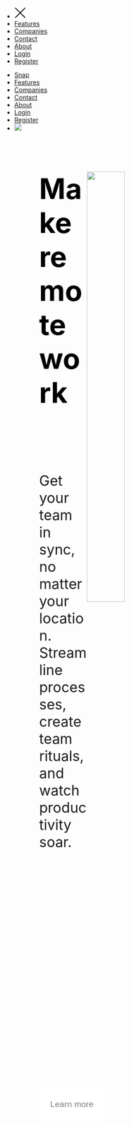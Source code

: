 <!DOCTYPE html>
<html lang="en">
<head>
  <meta charset="UTF-8">
  <meta name="viewport" content="width=device-width, initial-scale=1.0"> <!-- displays site properly based on user's device -->

  <link rel="icon" type="image/png" sizes="32x32" href="./images/favicon-32x32.png">
  
  <title>Frontend Mentor | Intro section with dropdown navigation</title>
  <link  rel="stylesheet" type="text/css" href="style.css">
</head>
<body>
  </header>
  <nav>
    <ul class="sidebar">
       <li onclick="hideSidebar()"><a href="#"><svg width="26" height="26" xmlns="http://www.w3.org/2000/svg"><g fill="#151515" fill-rule="evenodd"><path d="m2.393.98 22.628 22.628-1.414 1.414L.979 2.395z"/><path d="M.98 23.607 23.609.979l1.414 1.414L2.395 25.021z"/></g></svg></a></li> 
      <li><a href="#">Features</a>
      </li> 
      <li><a href="#">Companies</a>
      <li><a href="#" class="hideOnMobile">Contact</a></li>
      <li><a href="#" class="hideOnMobile">About</a></li>
      <li><a href="#" class="hideOnMobile">Login</a></li>
      <li><a href="#" class="hideOnMobile">Register</a></li>
    </ul>
    <ul>
       <li class="logo"><a href="#">Snap</a></li>
      <li><a href="#">Features</a>
      </li>
      <li><a href="#">Companies</a>
      </li>
      <li><a href="#">Contact</a></li>
      <li><a href="#">About</a></li>
      <li><a href="#" id="menu">Login</a></li>
      <li><a href="#" id="menu2">Register</a></li>
      <li  class="menu-button" onclick="showSidebar()"><a href="#"><img src="images/icon-menu.svg"></a></li>
    </ul>
  </nav>
  <section style="margin:5rem;">
    <div  style=" height:100%;width:100%">
      <img src="images/image-hero-desktop.png"  class ="hero-img" style="
       float:right; margin-right: 4rem; margin-bottom:4rem; display: flex;
       height:50%;width:50%
      ">
    <div class="hero" style="font-size:2rem">
      <h2 style="color:black;font-size:4rem; margin-bottom:2rem; font-weight:10rem;">Make <br> remote work</h2><br><br>
      <p  class="intro"></p>
        Get your team in sync, no matter your location.<br>
        Streamline processes, create team rituals, and
      <br> watch productivity soar.
      </p>
    </div>
      <button href="#" class="click">Learn more</button>
      <style>
        .click{
          background-color:white;
          border:none;
          margin-top:4rem;
          font-size:1.2rem;
          padding:25px;
          color:grey
        }
        .click:hover{
          background-color:black;
          color:white;
          border-radius:15px;
          padding:25px;
        }
        p{
          color:grey;
        }
        .icons{
          margin-top:20%;
          margin-bottom:15%
        }
        @media(max-width:800px ){
        .hero-img{
          display:flex;
        }
      }
        @media(max-width:480px ){
        .hero-img{
          display:flex;
        }
        }
      </style>
    </div><br>
  </div class="icons"><br>
  <img src="images/client-databiz.svg" alt="">&nbsp;&nbsp;
  <img src="images/client-audiophile.svg" alt="">&nbsp;&nbsp;
  <img src="images/client-meet.svg" alt="">&nbsp;&nbsp;
  <img src="images/client-maker.svg" alt="">&nbsp;&nbsp;
  <div>
  </section>
  <div class="attribution">
    Challenge by <a href="https://www.frontendmentor.io?ref=challenge" target="_blank">Frontend Mentor</a>. 
    Coded by <a href="#">Divine Obute Ene</a>.
  </div>
  <script src="index.js"></script>
  <!-- <script>
    function showSidebar(){
  const sidebar = document.querySelector('.sidebar')
  sidebar.style.display = "flex";
};

function hideSidebar(){
  const sidebar = document.querySelector('.sidebar')
  sidebar.style.display = "none";
} -->
  </script>
</body>
</html>

